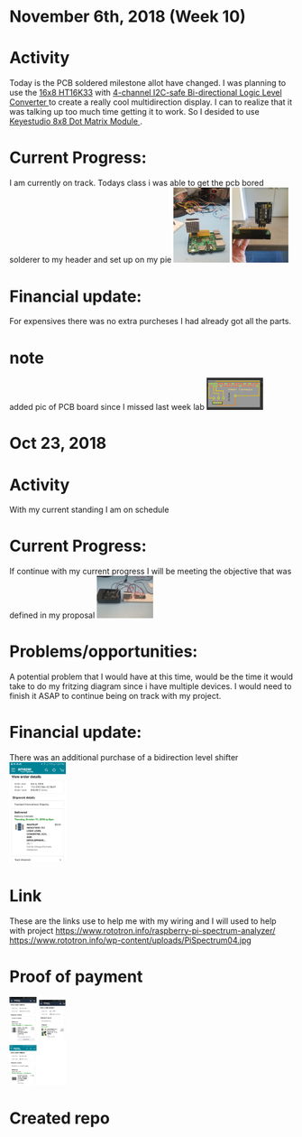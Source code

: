 # November 6th, 2018 (Week 10)
# Activity
Today is the PCB soldered milestone allot have changed. I was planning to use the [16x8 HT16K33](https://www.adafruit.com/product/1427) with [4-channel I2C-safe Bi-directional Logic Level Converter ](https://www.adafruit.com/product/757) to create a really cool multidirection display. I can to realize that it was talking up too much time getting it to work. So I desided to use [Keyestudio 8x8 Dot Matrix Module ](http://www.keyestudio.com/ks0336.html).
# Current Progress:
I am currently on track. Todays class i was able to get the pcb bored solderer to my header and set up on my pie
<img src="https://raw.githubusercontent.com/Kemar101/HT16K33/master/20181106_132920.jpg" width="100" />
<img src="https://raw.githubusercontent.com/Kemar101/HT16K33/master/20181106_145005.jpg" width="100" />
# Financial update:
For expensives there was no extra purcheses I had already got all the parts. 
# note
added pic of PCB board since I missed last week lab
<img src="https://raw.githubusercontent.com/Kemar101/HT16K33/master/Capture.JPG" width="100" />
# Oct 23, 2018

# Activity
With my current standing I am on schedule 
# Current Progress:
If continue with my current progress I will be meeting the objective that was defined in my proposal
<img src="https://raw.githubusercontent.com/Kemar101/HT16K33/master/PHOTO-2018-10-23-12-34-46.jpg" width="100" />
# Problems/opportunities:
A potential problem that I would have at this time, would be the time it would take to do my fritzing diagram since i have multiple devices. I would need to finish it ASAP to continue being on track with my project.
# Financial update:
There was an additional purchase of a bidirection level shifter
<img src="https://raw.githubusercontent.com/Kemar101/HT16K33/master/PHOTO-2018-10-23-13-23-38.jpg" width="100" />
# Link
These are the links use to help me with my wiring and I will used to help with project
https://www.rototron.info/raspberry-pi-spectrum-analyzer/
https://www.rototron.info/wp-content/uploads/PiSpectrum04.jpg
# Proof of payment 

<p float="left">
  <img src="https://raw.githubusercontent.com/Kemar101/HT16K33/master/Payment2.jpg" width="100" />
  </p>

# Created repo
